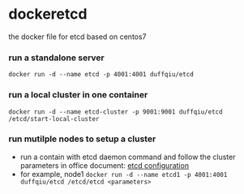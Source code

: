 # dockeretcd
the docker file for etcd based on centos7


### run a standalone server

```
docker run -d --name etcd -p 4001:4001 duffqiu/etcd
```

### run a local cluster in one container

```
docker run -d --name etcd-cluster -p 9001:9001 duffqiu/etcd /etcd/start-local-cluster
```

### run mutilple nodes to setup a cluster

- run a contain with etcd daemon command and follow the cluster parameters in office document: [etcd configuration](https://github.com/coreos/etcd/blob/master/Documentation/configuration.md)
- for example, node1 `docker run -d --name etcd1 -p 4001:4001 duffqiu/etcd /etcd/etcd <parameters>`

